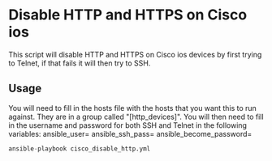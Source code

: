 # Disable HTTP and HTTPS on Cisco ios
This script will disable HTTP and HTTPS on Cisco ios devices by first trying to Telnet, if that fails it will then try to SSH.

## Usage
You will need to fill in the hosts file with the hosts that you want this to run against. They are in a group called "[http_devices]". You will then need to fill in the username and password for both SSH and Telnet in the following variables:
ansible_user=<SSH ACCOUNT>
ansible_ssh_pass=<SSH PASSWORD>
ansible_become_password=<ENABLE PASSWORD>

```python
ansible-playbook cisco_disable_http.yml
```

